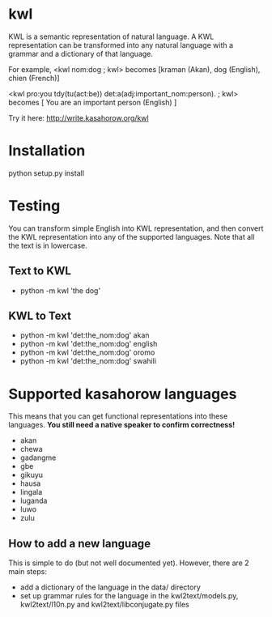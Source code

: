 # kwl
KWL is a semantic representation of natural language. A KWL representation can be transformed into any natural language with a grammar and a dictionary of that language.

For example, 
&lt;kwl nom:dog ; kwl&gt; becomes [kraman (Akan), dog (English), chien (French)]

&lt;kwl pro:you tdy(tu(act:be)) det:a(adj:important_nom:person). ; kwl&gt; becomes [ You are an important person (English) ]

Try it here: http://write.kasahorow.org/kwl 

# Installation

python setup.py install


# Testing

You can transform simple English into KWL representation, and then convert the KWL representation into any of the supported languages. Note that all the text is in lowercase.

## Text to KWL

* python -m kwl 'the dog'

## KWL to Text

* python -m kwl 'det:the_nom:dog' akan
* python -m kwl 'det:the_nom:dog' english
* python -m kwl 'det:the_nom:dog' oromo
* python -m kwl 'det:the_nom:dog' swahili


# Supported kasahorow languages
This means that you can get functional representations into these languages. **You still need a native speaker to confirm correctness!**

* akan
* chewa
* gadangme
* gbe
* gikuyu
* hausa
* lingala
* luganda
* luwo
* zulu

## How to add a new language
This is simple to do (but not well documented yet). However, there are 2 main steps:
- add a dictionary of the language in the data/ directory
- set up grammar rules for the language in the kwl2text/models.py, kwl2text/l10n.py and kwl2text/libconjugate.py files
